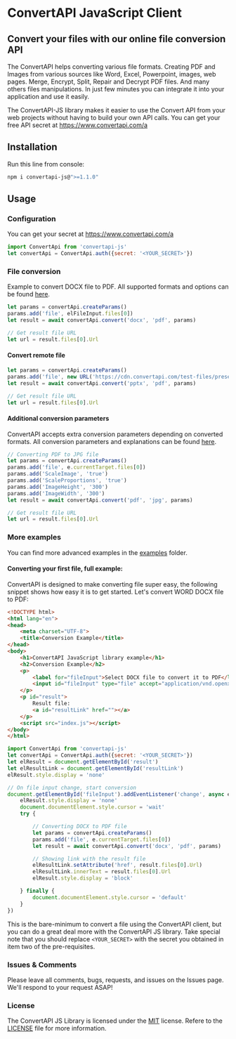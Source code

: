 # ConvertAPI JavaScript Client
## Convert your files with our online file conversion API

The ConvertAPI helps converting various file formats.
Creating PDF and Images from various sources like Word, Excel, Powerpoint, images, web pages.
Merge, Encrypt, Split, Repair and Decrypt PDF files.
And many others files manipulations.
In just few minutes you can integrate it into your application and use it easily.

The ConvertAPI-JS library makes it easier to use the Convert API from your web projects without having to build your own API calls.
You can get your free API secret at https://www.convertapi.com/a

## Installation

Run this line from console:

```sh
npm i convertapi-js@">=1.1.0"
```

## Usage

### Configuration

You can get your secret at https://www.convertapi.com/a

```js
import ConvertApi from 'convertapi-js'
let convertApi = ConvertApi.auth({secret: '<YOUR_SECRET>'})
```

### File conversion

Example to convert DOCX file to PDF. All supported formats and options can be found 
[here](https://www.convertapi.com/conversions).

```js
let params = convertApi.createParams()
params.add('file', elFileInput.files[0])
let result = await convertApi.convert('docx', 'pdf', params)

// Get result file URL
let url = result.files[0].Url
```

#### Convert remote file

```js
let params = convertApi.createParams()
params.add('file', new URL('https://cdn.convertapi.com/test-files/presentation.pptx'))
let result = await convertApi.convert('pptx', 'pdf', params)

// Get result file URL
let url = result.files[0].Url
```

#### Additional conversion parameters

ConvertAPI accepts extra conversion parameters depending on converted formats. All conversion 
parameters and explanations can be found [here](https://www.convertapi.com).

```js
// Converting PDF to JPG file
let params = convertApi.createParams()
params.add('file', e.currentTarget.files[0])
params.add('ScaleImage', 'true')
params.add('ScaleProportions', 'true')
params.add('ImageHeight', '300')
params.add('ImageWidth', '300')
let result = await convertApi.convert('pdf', 'jpg', params)

// Get result file URL
let url = result.files[0].Url
```

### More examples

You can find more advanced examples in the [examples](https://github.com/ConvertAPI/convertapi-js/tree/master/examples) folder.

#### Converting your first file, full example:

ConvertAPI is designed to make converting file super easy, the following snippet shows how easy it is to get started. Let's convert WORD DOCX file to PDF:

```html
<!DOCTYPE html>
<html lang="en">
<head>
    <meta charset="UTF-8">
    <title>Conversion Example</title>
</head>
<body>
    <h1>ConvertAPI JavaScript library example</h1>
    <h2>Conversion Example</h2>
    <p>
        <label for="fileInput">Select DOCX file to convert it to PDF</label>
        <input id="fileInput" type="file" accept="application/vnd.openxmlformats-officedocument.wordprocessingml.document">
    </p>
    <p id="result">
        Result file:
        <a id="resultLink" href=""></a>
    </p>
    <script src="index.js"></script>
</body>
</html>
```

```js
import ConvertApi from 'convertapi-js'
let convertApi = ConvertApi.auth({secret: '<YOUR_SECRET>'})
let elResult = document.getElementById('result')
let elResultLink = document.getElementById('resultLink')
elResult.style.display = 'none'

// On file input change, start conversion
document.getElementById('fileInput').addEventListener('change', async e => {
    elResult.style.display = 'none'
    document.documentElement.style.cursor = 'wait'
    try {

        // Converting DOCX to PDF file
        let params = convertApi.createParams()
        params.add('file', e.currentTarget.files[0])
        let result = await convertApi.convert('docx', 'pdf', params)

        // Showing link with the result file
        elResultLink.setAttribute('href', result.files[0].Url)
        elResultLink.innerText = result.files[0].Url
        elResult.style.display = 'block'

    } finally {
        document.documentElement.style.cursor = 'default'
    }
})
```


This is the bare-minimum to convert a file using the ConvertAPI client, but you can do a great deal more with the ConvertAPI JS library.
Take special note that you should replace `<YOUR_SECRET>` with the secret you obtained in item two of the pre-requisites.

### Issues &amp; Comments
Please leave all comments, bugs, requests, and issues on the Issues page.
We'll respond to your request ASAP!

### License
The ConvertAPI JS Library is licensed under the [MIT](http://www.opensource.org/licenses/mit-license.php "Read more about the MIT license form") license.
Refere to the [LICENSE](https://github.com/ConvertAPI/convertapi-js/blob/master/LICENSE) file for more information.